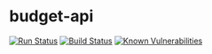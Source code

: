 # budget-api
[![Run Status](https://api.shippable.com/projects/59fe1aaf9ce1cc07009570db/badge?branch=master)](https://app.shippable.com/github/dovydasvenckus/budget-api)
[![Build Status](https://travis-ci.com/dovydasvenckus/budget-api.svg?branch=master)](https://travis-ci.com/dovydasvenckus/budget-api)
[![Known Vulnerabilities](https://snyk.io//test/github/dovydasvenckus/budget-api/badge.svg?targetFile=build.gradle)](https://snyk.io//test/github/dovydasvenckus/budget-api?targetFile=build.gradle)